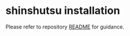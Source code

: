 # shinshutsu installation

Please refer to repository [README](https://github.com/EmilRehnberg/shinshutsu) for guidance.
